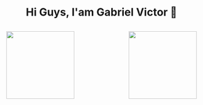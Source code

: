 <h1 align="center">Hi Guys, I'am Gabriel Victor 👋

<div>
  <br>
  <img align="right"   height="180em" src="https://github-readme-stats.vercel.app/api?username=GabrielHidaN&show_icons=true&theme=neon"/>
  <img align="left"  height="180em" src="https://github-readme-stats.vercel.app/api/top-langs/?username=GabrielHidaN&layout=compact&langs_count=16&theme=neon"/>
</div>

